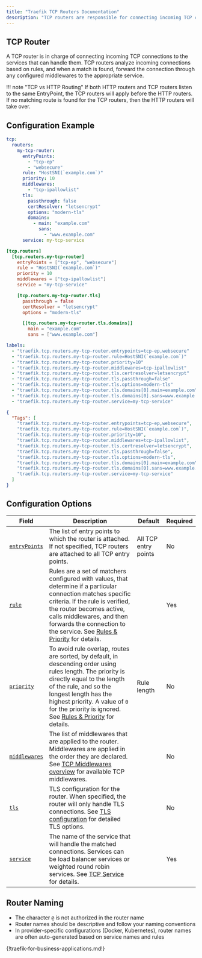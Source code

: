 ```yaml
---
title: "Traefik TCP Routers Documentation"
description: "TCP routers are responsible for connecting incoming TCP connections to the services that can handle them. Read the technical documentation."
---
```


## TCP Router

A TCP router is in charge of connecting incoming TCP connections to the services that can handle them. TCP routers analyze incoming connections based on rules, and when a match is found, forward the connection through any configured middlewares to the appropriate service.

!!! note "TCP vs HTTP Routing"
    If both HTTP routers and TCP routers listen to the same EntryPoint, the TCP routers will apply before the HTTP routers. If no matching route is found for the TCP routers, then the HTTP routers will take over.

## Configuration Example

```yaml tab="Structured (YAML)"
tcp:
  routers:
    my-tcp-router:
      entryPoints:
        - "tcp-ep"
        - "websecure"
      rule: "HostSNI(`example.com`)"
      priority: 10
      middlewares:
        - "tcp-ipallowlist"
      tls:
        passthrough: false
        certResolver: "letsencrypt"
        options: "modern-tls"
        domains:
          - main: "example.com"
            sans:
              - "www.example.com"
      service: my-tcp-service
```

```toml tab="Structured (TOML)"
[tcp.routers]
  [tcp.routers.my-tcp-router]
    entryPoints = ["tcp-ep", "websecure"]
    rule = "HostSNI(`example.com`)"
    priority = 10
    middlewares = ["tcp-ipallowlist"]
    service = "my-tcp-service"

    [tcp.routers.my-tcp-router.tls]
      passthrough = false
      certResolver = "letsencrypt"
      options = "modern-tls"

      [[tcp.routers.my-tcp-router.tls.domains]]
        main = "example.com"
        sans = ["www.example.com"]
```

```yaml tab="Labels"
labels:
  - "traefik.tcp.routers.my-tcp-router.entrypoints=tcp-ep,websecure"
  - "traefik.tcp.routers.my-tcp-router.rule=HostSNI(`example.com`)"
  - "traefik.tcp.routers.my-tcp-router.priority=10"
  - "traefik.tcp.routers.my-tcp-router.middlewares=tcp-ipallowlist"
  - "traefik.tcp.routers.my-tcp-router.tls.certresolver=letsencrypt"
  - "traefik.tcp.routers.my-tcp-router.tls.passthrough=false"
  - "traefik.tcp.routers.my-tcp-router.tls.options=modern-tls"
  - "traefik.tcp.routers.my-tcp-router.tls.domains[0].main=example.com"
  - "traefik.tcp.routers.my-tcp-router.tls.domains[0].sans=www.example.com"
  - "traefik.tcp.routers.my-tcp-router.service=my-tcp-service"
```

```json tab="Tags"
{
  "Tags": [
    "traefik.tcp.routers.my-tcp-router.entrypoints=tcp-ep,websecure",
    "traefik.tcp.routers.my-tcp-router.rule=HostSNI(`example.com`)",
    "traefik.tcp.routers.my-tcp-router.priority=10",
    "traefik.tcp.routers.my-tcp-router.middlewares=tcp-ipallowlist",
    "traefik.tcp.routers.my-tcp-router.tls.certresolver=letsencrypt",
    "traefik.tcp.routers.my-tcp-router.tls.passthrough=false",
    "traefik.tcp.routers.my-tcp-router.tls.options=modern-tls",
    "traefik.tcp.routers.my-tcp-router.tls.domains[0].main=example.com",
    "traefik.tcp.routers.my-tcp-router.tls.domains[0].sans=www.example.com",
    "traefik.tcp.routers.my-tcp-router.service=my-tcp-service"
  ]
}
```

## Configuration Options

| Field                                                                          | Description                                                                                                                                                                                                                                                                                                          | Default              | Required |
|--------------------------------------------------------------------------------|----------------------------------------------------------------------------------------------------------------------------------------------------------------------------------------------------------------------------------------------------------------------------------------------------------------------|----------------------|----------|
| <a id="opt-entryPoints" href="#opt-entryPoints" title="#opt-entryPoints">`entryPoints`</a> | The list of entry points to which the router is attached. If not specified, TCP routers are attached to all TCP entry points.                                                                                                                                                                                        | All TCP entry points | No       |
| <a id="opt-rule" href="#opt-rule" title="#opt-rule">`rule`</a> | Rules are a set of matchers configured with values, that determine if a particular connection matches specific criteria. If the rule is verified, the router becomes active, calls middlewares, and then forwards the connection to the service. See [Rules & Priority](./rules-and-priority.md) for details.        |                      | Yes      |
| <a id="opt-priority" href="#opt-priority" title="#opt-priority">`priority`</a> | To avoid rule overlap, routes are sorted, by default, in descending order using rules length. The priority is directly equal to the length of the rule, and so the longest length has the highest priority. A value of `0` for the priority is ignored. See [Rules & Priority](./rules-and-priority.md) for details. | Rule length          | No       |
| <a id="opt-middlewares" href="#opt-middlewares" title="#opt-middlewares">`middlewares`</a> | The list of middlewares that are applied to the router. Middlewares are applied in the order they are declared. See [TCP Middlewares overview](../middlewares/overview.md) for available TCP middlewares.                                                                                                            |                      | No       |
| <a id="opt-tls" href="#opt-tls" title="#opt-tls">`tls`</a> | TLS configuration for the router. When specified, the router will only handle TLS connections. See [TLS configuration](../tls.md) for detailed TLS options.                                                                                                                                                          |                      | No       |
| <a id="opt-service" href="#opt-service" title="#opt-service">`service`</a> | The name of the service that will handle the matched connections. Services can be load balancer services or weighted round robin services. See [TCP Service](../service.md) for details.                                                                                                                             |                      | Yes      |

## Router Naming

- The character `@` is not authorized in the router name
- Router names should be descriptive and follow your naming conventions
- In provider-specific configurations (Docker, Kubernetes), router names are often auto-generated based on service names and rules

{!traefik-for-business-applications.md!}
